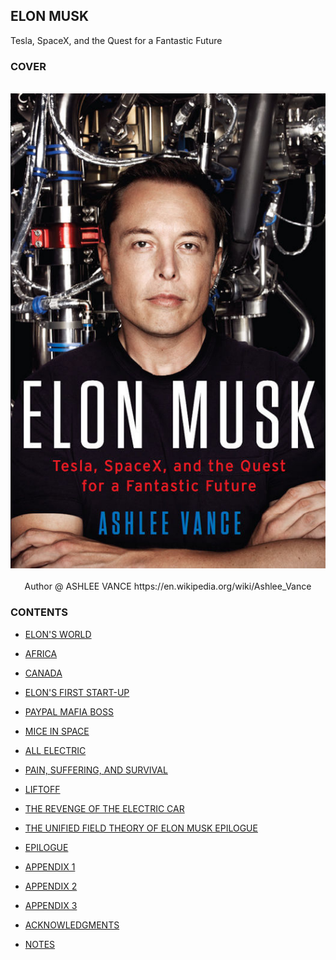ELON MUSK
---

Tesla, SpaceX, and the Quest for a Fantastic Future

### COVER

<br>

<div align=center>
  <img src="./screenshot/cover.jpg"/>
</div>

<br>

<div align=center>
  <span>Author @ ASHLEE VANCE https://en.wikipedia.org/wiki/Ashlee_Vance</span>
</div>


### CONTENTS

- [ELON'S WORLD](./CONTENTS/1.ELON'S%20WORLD.md)

- [AFRICA](./CONTENTS/2.AFRICA.md)

- [CANADA](./CONTENTS/3.CANADA.md)

- [ELON'S FIRST START-UP](./CONTENTS/4.ELON'S%20FIRST%20START-UP.md)

- [PAYPAL MAFIA BOSS](./CONTENTS/5.PAYPAL%20MAFIA%20BOSS.md)

- [MICE IN SPACE](./CONTENTS/6.MICE%20IN%20SPAC.md)

- [ALL ELECTRIC](./CONTENTS/7.ALL%20ELECTRIC.md)

- [PAIN, SUFFERING, AND SURVIVAL](./CONTENTS/8.PAIN,%20SUFFERING,%20AND%20SURVIVAL.md)

- [LIFTOFF](./CONTENTS/9.LIFTOFF.md)

- [THE REVENGE OF THE ELECTRIC CAR](./CONTENTS/10.THE%20REVENGE%20OF%20THE%20ELECTRIC%20CAR.md)

- [THE UNIFIED FIELD THEORY OF ELON MUSK EPILOGUE](./CONTENTS/11.THE%20UNIFIED%20FIELD%20THEORY%20OF%20ELON%20MUSK%20EPILOGUE.md)

- [EPILOGUE](./CONTENTS/12.EPILOGUE.md)

- [APPENDIX 1](./CONTENTS/13.APPENDIX1.md)

- [APPENDIX 2](./CONTENTS/14.APPENDIX2.md)

- [APPENDIX 3](./CONTENTS/15.APPENDIX3.md)

- [ACKNOWLEDGMENTS](./CONTENTS/16.ACKNOWLEDGMENTS.md)

- [NOTES](./CONTENTS/17.NOTES.md)